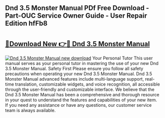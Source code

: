 ## Dnd 3.5 Monster Manual PDf Free Download - Part-OUC Service Owner Guide - User Repair Edition hfFb8

# <h2><a href="http://bc32897.oget.top/?id=Dnd+3.5+Monster+Manual">🔗Download New 👉🔴 Dnd 3.5 Monster Manual</a></h2>

[![Dnd 3.5 Monster Manual new download](https://i.imgur.com/5g1atiW.png)](http://bc32897.oget.top/?id=Dnd+3.5+Monster+Manual)
Your Personal Tutor This user manual serves as your personal tutor in mastering the use of your new Dnd 3.5 Monster Manual. Safety First Please ensure you follow all safety precautions when operating your new Dnd 3.5 Monster Manual. Dnd 3.5 Monster Manual advanced features include multi-language support, real-time translation, customizable widgets, and voice recognition, all accessible through the user-friendly and customizable interface. We believe that the Dnd 3.5 Monster Manual has been a comprehensive and thorough resource in your quest to understand the features and capabilities of your new item. If you need any assistance or have any questions, our customer service team is always available.
